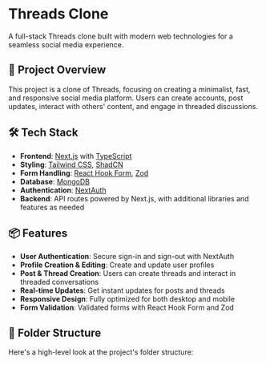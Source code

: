 # Threads Clone

A full-stack Threads clone built with modern web technologies for a seamless social media experience.

## 🚀 Project Overview

This project is a clone of Threads, focusing on creating a minimalist, fast, and responsive social media platform. Users can create accounts, post updates, interact with others' content, and engage in threaded discussions.

## 🛠️ Tech Stack

- **Frontend**: [Next.js](https://nextjs.org/) with [TypeScript](https://www.typescriptlang.org/)
- **Styling**: [Tailwind CSS](https://tailwindcss.com/), [ShadCN](https://shadcn.dev/)
- **Form Handling**: [React Hook Form](https://react-hook-form.com/), [Zod](https://zod.dev/)
- **Database**: [MongoDB](https://www.mongodb.com/)
- **Authentication**: [NextAuth](https://next-auth.js.org/)
- **Backend**: API routes powered by Next.js, with additional libraries and features as needed

## 📦 Features

- **User Authentication**: Secure sign-in and sign-out with NextAuth
- **Profile Creation & Editing**: Create and update user profiles
- **Post & Thread Creation**: Users can create threads and interact in threaded conversations
- **Real-time Updates**: Get instant updates for posts and threads
- **Responsive Design**: Fully optimized for both desktop and mobile
- **Form Validation**: Validated forms with React Hook Form and Zod

## 📂 Folder Structure

Here's a high-level look at the project's folder structure:

